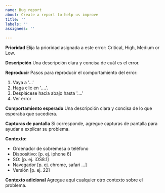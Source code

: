 ```yaml
---
name: Bug report
about: Create a report to help us improve
title: ''
labels: ''
assignees: ''

---
```


**Prioridad**
  Elija la prioridad asignada a este error: Critical, High, Medium or Low.

**Descripción**
Una descripción clara y concisa de cuál es el error.

**Reproducir**
Pasos para reproducir el comportamiento del error:
1. Vaya a '...'
2. Haga clic en '....'.
3. Desplácese hacia abajo hasta '....'
4. Ver error

**Comportamiento esperado**
Una descripción clara y concisa de lo que esperaba que sucediera.

**Capturas de pantalla**
Si corresponde, agregue capturas de pantalla para ayudar a explicar su problema.

**Contexto:**
  - Ordenador de sobremesa o teléfono
  - Dispositivo: [p. ej. iphone 6]
  - SO: [p. ej. iOS8.1]
  - Navegador [p. ej. chrome, safari ...]
  - Versión [p. ej. 22]

**Contexto adicional**
Agregue aquí cualquier otro contexto sobre el problema.
